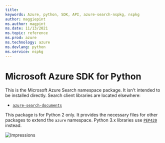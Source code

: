 ```yaml
---
title: 
keywords: Azure, python, SDK, API, azure-search-nspkg, nspkg
author: maggiepint
ms.author: magpint
ms.date: 11/13/2021
ms.topic: reference
ms.prod: azure
ms.technology: azure
ms.devlang: python
ms.service: nspkg
---
```


# Microsoft Azure SDK for Python

This is the Microsoft Azure Search namespace package. It isn't intended to
be installed directly. Search client libraries are located elsewhere:
- [`azure-search-documents`](https://pypi.org/project/azure-search-documents)

This package is for Python 2 only. It provides the necessary files for other
packages to extend the `azure` namespace. Python 3.x libraries use
[`PEP420`](https://www.python.org/dev/peps/pep-0420/) instead.

![Impressions](https://azure-sdk-impressions.azurewebsites.net/api/impressions/azure-sdk-for-python%2Fsdk%search%2Fazure-search-nspkg%2FFREADME.png)

